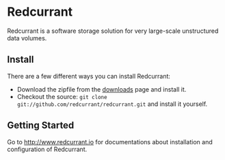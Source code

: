 # Redcurrant

Redcurrant is a software storage solution for very large-scale unstructured data volumes.

## Install
There are a few different ways you can install Redcurrant:

* Download the zipfile from the [downloads](https://github.com/redcurrant/redcurrant/archives/master) page and install it. 
* Checkout the source: `git clone git://github.com/redcurrant/redcurrant.git` and install it yourself.
   
## Getting Started

Go to http://www.redcurrant.io for documentations about installation and configuration of Redcurrant.
